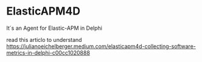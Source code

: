 # ElasticAPM4D
It´s an Agent for Elastic-APM in Delphi

read this articlo to understand https://julianoeichelberger.medium.com/elasticapm4d-collecting-software-metrics-in-delphi-c00cc1020888

